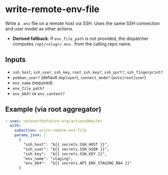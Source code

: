 # write-remote-env-file

Write a `.env` file on a remote host via SSH. Uses the same SSH connection and user model as other actions.

- **Derived fallback**: If `env_file_path` is not provided, the dispatcher computes `/opt/<slug>/.env.` from the calling repo name.

## Inputs
- `ssh_host`, `ssh_user`, `ssh_key`, `root_ssh_key?`, `ssh_port?`, `ssh_fingerprint?`
- `podman_user?` (default `deployer`), `connect_mode?` (`auto|root|user`)
- `env_name` (required)
- `env_file_path?`
- `env_b64?` or `env_content?`

## Example (via root aggregator)
```yaml
- uses: uncoverthefuture-org/actions@master
  with:
    subaction: write-remote-env-file
    params_json: |
      {
        "ssh_host": "${{ secrets.SSH_HOST }}",
        "ssh_user": "${{ secrets.SSH_USER }}",
        "ssh_key":  "${{ secrets.SSH_KEY }}",
        "env_name": "staging",
        "env_b64":  "${{ secrets.API_ENV_STAGING_B64 }}"
      }
```
